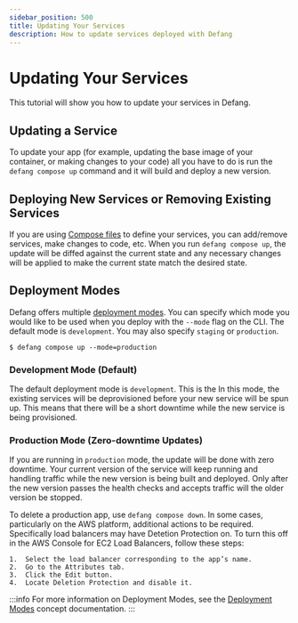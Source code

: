 ```yaml
---
sidebar_position: 500
title: Updating Your Services
description: How to update services deployed with Defang
---
```


# Updating Your Services

This tutorial will show you how to update your services in Defang.

## Updating a Service

To update your app (for example, updating the base image of your container, or making changes to your code) all you have to do is run the `defang compose up` command and it will build and deploy a new version.

## Deploying New Services or Removing Existing Services

If you are using [Compose files](../concepts/compose.md) to define your services, you can add/remove services, make changes to code, etc. When you run `defang compose up`, the update will be diffed against the current state and any necessary changes will be applied to make the current state match the desired state.

## Deployment Modes

Defang offers multiple [deployment modes](/docs/concepts/deployment-modes). You can specify which mode you would like to be used when you deploy with the `--mode` flag on the CLI. The default mode is `development`. You may also specify `staging` or `production`.

```shell
$ defang compose up --mode=production
```

### Development Mode (Default)

The default deployment mode is `development`. This is the In this mode, the existing services will be deprovisioned before your new service will be spun up. This means that there will be a short downtime while the new service is being provisioned.

### Production Mode (Zero-downtime Updates)

If you are running in `production` mode, the update will be done with zero downtime. Your current version of the service will keep running and handling traffic while the new version is being built and deployed. Only after the new version passes the health checks and accepts traffic will the older version be stopped.

To delete a production app, use `defang compose down`. In some cases, particularly on the AWS platform, additional actions to be required. Specifically load balancers may have Detetion Protection on. To turn this off in the AWS Console for EC2 Load Balancers, follow these steps:

	1.	Select the load balancer corresponding to the app’s name.
	2.	Go to the Attributes tab.
	3.	Click the Edit button.
	4.	Locate Deletion Protection and disable it.

:::info
For more information on Deployment Modes, see the [Deployment Modes](/docs/concepts/deployment-modes) concept documentation.
:::
